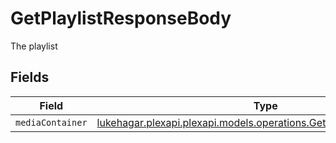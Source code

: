 # GetPlaylistResponseBody

The playlist


## Fields

| Field                                                                                                                         | Type                                                                                                                          | Required                                                                                                                      | Description                                                                                                                   |
| ----------------------------------------------------------------------------------------------------------------------------- | ----------------------------------------------------------------------------------------------------------------------------- | ----------------------------------------------------------------------------------------------------------------------------- | ----------------------------------------------------------------------------------------------------------------------------- |
| `mediaContainer`                                                                                                              | [lukehagar.plexapi.plexapi.models.operations.GetPlaylistMediaContainer](../../models/operations/GetPlaylistMediaContainer.md) | :heavy_minus_sign:                                                                                                            | N/A                                                                                                                           |